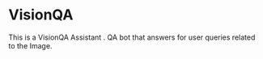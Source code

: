 # VisionQA
This is a VisionQA Assistant . QA bot that answers for user queries related to the Image.
